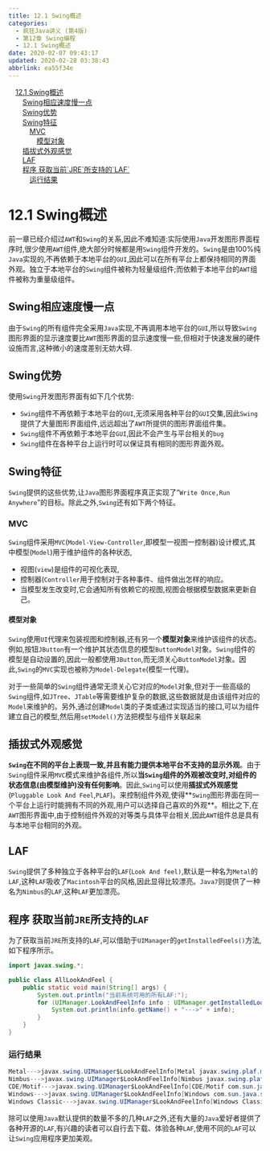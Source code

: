 ```yaml
---
title: 12.1 Swing概述
categories: 
  - 疯狂Java讲义 (第4版)
  - 第12章 Swing编程
  - 12.1 Swing概述
date: 2020-02-07 09:43:17
updated: 2020-02-28 03:38:43
abbrlink: ea55f34e
---
```

<div id='my_toc'><a href="/JavaReadingNotes/ea55f34e/#12-1-Swing概述" class="header_1">12.1 Swing概述</a>&nbsp;<br><a href="/JavaReadingNotes/ea55f34e/#Swing相应速度慢一点" class="header_2">Swing相应速度慢一点</a>&nbsp;<br><a href="/JavaReadingNotes/ea55f34e/#Swing优势" class="header_2">Swing优势</a>&nbsp;<br><a href="/JavaReadingNotes/ea55f34e/#Swing特征" class="header_2">Swing特征</a>&nbsp;<br><a href="/JavaReadingNotes/ea55f34e/#MVC" class="header_3">MVC</a>&nbsp;<br><a href="/JavaReadingNotes/ea55f34e/#模型对象" class="header_4">模型对象</a>&nbsp;<br><a href="/JavaReadingNotes/ea55f34e/#插拔式外观感觉" class="header_2">插拔式外观感觉</a>&nbsp;<br><a href="/JavaReadingNotes/ea55f34e/#LAF" class="header_2">LAF</a>&nbsp;<br><a href="/JavaReadingNotes/ea55f34e/#程序-获取当前-JRE-所支持的-LAF" class="header_2">程序 获取当前`JRE`所支持的`LAF`</a>&nbsp;<br><a href="/JavaReadingNotes/ea55f34e/#运行结果" class="header_3">运行结果</a>&nbsp;<br></div>
<style>.header_1{margin-left: 1em;}.header_2{margin-left: 2em;}.header_3{margin-left: 3em;}.header_4{margin-left: 4em;}.header_5{margin-left: 5em;}.header_6{margin-left: 6em;}</style>
<!--more-->
<script>if (navigator.platform.search('arm')==-1){document.getElementById('my_toc').style.display = 'none';}var e,p = document.getElementsByTagName('p');while (p.length>0) {e = p[0];e.parentElement.removeChild(e);}</script>

<!--end-->
# 12.1 Swing概述
前一章已经介绍过`AWT`和`Swing`的关系,因此不难知道:实际使用`Java`开发图形界面程序时,很少使用`AWT`组件,绝大部分时候都是用`Swing`组件开发的。`Swing`是由100%纯`Java`实现的,不再依赖于本地平台的`GUI`,因此可以在所有平台上都保持相同的界面外观。独立于本地平台的`Swing`组件被称为轻量级组件;而依赖于本地平台的`AWT`组件被称为重量级组件。
## Swing相应速度慢一点
由于`Swing`的所有组件完全采用`Java`实现,不再调用本地平台的`GUI`,所以导致`Swing`图形界面的显示速度要比`AWT`图形界面的显示速度慢一些,但相对于快速发展的硬件设施而言,这种微小的速度差别无妨大碍.
## Swing优势
使用`Swing`开发图形界面有如下几个优势:
- `Swing`组件不再依赖于本地平台的`GUI`,无须采用各种平台的`GUI`交集,因此`Swing`提供了大量图形界面组件,远远超出了`AWT`所提供的图形界面组件集。
- `Swing`组件不再依赖于本地平台`GUI`,因此不会产生与平台相关的`bug`
- `Swing`组件在各种平台上运行时可以保证具有相同的图形界面外观。

## Swing特征
`Swing`提供的这些优势,让`Java`图形界面程序真正实现了“`Write Once,Run Anywhere`”的目标。除此之外,`Swing`还有如下两个特征。
### MVC
`Swing`组件采用`MVC`(`Model-View-Controller`,即模型一视图一控制器)设计模式,其中模型(`Model`)用于维护组件的各种状态,
- 视图(`view`)是组件的可视化表现,
- 控制器(`Controller`用于控制对于各种事件、组件做出怎样的响应。
- 当模型发生改变时,它会通知所有依赖它的视图,视图会根据模型数据来更新自己。

#### 模型对象
`Swing`使用`UI`代理来包装视图和控制器,还有另一个**模型对象**来维护该组件的状态。例如,按钮`JButton`有一个维护其状态信息的模型`ButtonModel`对象。`Swing`组件的模型是自动设置的,因此一般都使用`JButton`,而无须关心`ButtonModel`对象。因此,`Swing`的`MVC`实现也被称为`Model-Delegate`(模型一代理)。

对于一些简单的`Swing`组件通常无须关心它对应的`Model`对象,但对于一些高级的`Swing`组件,如`JTree`、`JTable`等需要维护复杂的数据,这些数据就是由该组件对应的`Model`来维护的。另外,通过创建`Model`类的子类或通过实现适当的接口,可以为组件建立自己的模型,然后用`setModel()`方法把模型与组件关联起来
## 插拔式外观感觉
**`Swing`在不同的平台上表现一致,并且有能力提供本地平台不支持的显示外观**。由于`Swing`组件采用`MVC`模式来维护各组件,所以**当`Swing`组件的外观被改变时,对组件的状态信息(由模型维护)没有任何影响**。因此,`Swing`可以使用**插拔式外观感觉**(`Pluggable Look And Feel`,`PLAF`)。来控制组件外观,使得**`Swing`图形界面在同一个平台上运行时能拥有不同的外观,用户可以选择自己喜欢的外观**。相比之下,在`AWT`图形界面中,由于控制组件外观的对等类与具体平台相关,因此`AWT`组件总是具有与本地平台相同的外观。
## LAF
`Swing`提供了多种独立于各种平台的`LAF`(`Look And feel)`,默认是一种名为`Metal`的`LAF`,这种`LAF`吸收了`Macintosh`平台的风格,因此显得比较漂亮。`Java7`则提供了一种名为`Nimbus`的`LAF`,这种`LAF`更加漂亮。
## 程序 获取当前`JRE`所支持的`LAF`
为了获取当前`JRE`所支持的`LAF`,可以借助于`UIManager`的`getInstalledFeels()`方法,如下程序所示。
```java
import javax.swing.*;

public class AllLookAndFeel {
    public static void main(String[] args) {
        System.out.println("当前系统可用的所有LAF:");
        for (UIManager.LookAndFeelInfo info : UIManager.getInstalledLookAndFeels()) {
            System.out.println(info.getName() + "--->" + info);
        }
    }
}
```
### 运行结果
```java
Metal--->javax.swing.UIManager$LookAndFeelInfo[Metal javax.swing.plaf.metal.MetalLookAndFeel]
Nimbus--->javax.swing.UIManager$LookAndFeelInfo[Nimbus javax.swing.plaf.nimbus.NimbusLookAndFeel]
CDE/Motif--->javax.swing.UIManager$LookAndFeelInfo[CDE/Motif com.sun.java.swing.plaf.motif.MotifLookAndFeel]
Windows--->javax.swing.UIManager$LookAndFeelInfo[Windows com.sun.java.swing.plaf.windows.WindowsLookAndFeel]
Windows Classic--->javax.swing.UIManager$LookAndFeelInfo[Windows Classic com.sun.java.swing.plaf.windows.WindowsClassicLookAndFeel] 
```
除可以使用`Java`默认提供的数量不多的几种`LAF`之外,还有大量的`Java`爱好者提供了各种开源的`LAF`,有兴趣的读者可以自行去下载、体验各种`LAF`,使用不同的`LAF`可以让`Swing`应用程序更加美观。
